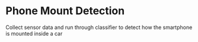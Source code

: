 # Phone Mount Detection

Collect sensor data and run through classifier to detect how the smartphone is mounted inside a car
